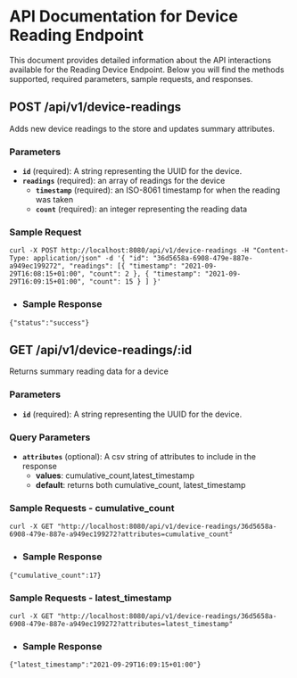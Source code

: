 # API Documentation for Device Reading  Endpoint

This document provides detailed information about the API interactions available for the Reading Device Endpoint. Below you will find the methods supported, required parameters, sample requests, and responses.


## POST /api/v1/device-readings

Adds new device readings to the store and updates summary attributes.

### Parameters

- **`id`** (required): A string representing the UUID for the device.
- **`readings`** (required): an array of readings for the device
  - **`timestamp`** (required): an ISO-8061 timestamp for when the reading was taken
  - **`count`** (required): an integer representing the reading data
 

### Sample Request

```
curl -X POST http://localhost:8080/api/v1/device-readings -H "Content-Type: application/json" -d '{ "id": "36d5658a-6908-479e-887e-a949ec199272", "readings": [{ "timestamp": "2021-09-29T16:08:15+01:00", "count": 2 }, { "timestamp": "2021-09-29T16:09:15+01:00", "count": 15 } ] }'
```
- ### Sample Response
```
{"status":"success"}
```

## GET /api/v1/device-readings/:id

Returns summary reading data for a device

### Parameters

- **`id`** (required): A string representing the UUID for the device.
### Query Parameters

- **`attributes`** (optional): A csv string of attributes to include in the response
  - **values**: cumulative_count,latest_timestamp
  - **default**: returns both cumulative_count, latest_timestamp

### Sample Requests - cumulative_count

```
curl -X GET "http://localhost:8080/api/v1/device-readings/36d5658a-6908-479e-887e-a949ec199272?attributes=cumulative_count"

```
- ### Sample Response
```
{"cumulative_count":17}
```

### Sample Requests - latest_timestamp

```
curl -X GET "http://localhost:8080/api/v1/device-readings/36d5658a-6908-479e-887e-a949ec199272?attributes=latest_timestamp"

```
- ### Sample Response
```
{"latest_timestamp":"2021-09-29T16:09:15+01:00"}
```